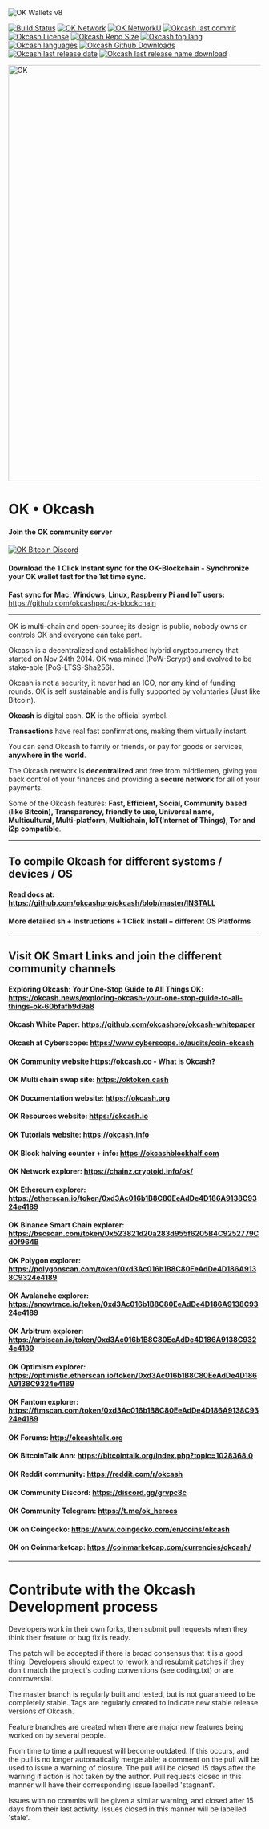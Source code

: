 
<img alt="OK Wallets v8" src="https://i.imgur.com/UZY6MAz.png">

[![Build Status](https://img.shields.io/badge/build-success-gre.svg?style=flat-square)](https://github.com/okcashpro/okcash) [![OK Network](https://img.shields.io/badge/network%20status-stable-brightgreen.svg?style=flat-square)](http://explorer.okcash.co) [![OK NetworkU](https://img.shields.io/badge/network%20uptime-100%25-gre.svg?style=flat-square)](http://explorer.okcash.co) [![Okcash last commit](https://img.shields.io/github/last-commit/okcashpro/okcash?style=flat-square)](https://github.com/okcashpro/okcash) [![Okcash License](https://img.shields.io/github/license/okcashpro/okcash?color=green&style=flat-square)](https://github.com/okcashpro/okcash/blob/master/COPYING) [![Okcash Repo Size](https://img.shields.io/github/repo-size/okcashpro/okcash?style=flat-square)](https://github.com/okcashpro/okcash) [![Okcash top lang](https://img.shields.io/github/languages/top/okcashpro/okcash?style=flat-square)](https://github.com/okcashpro/okcash) [![Okcash languages](https://img.shields.io/github/languages/count/okcashpro/okcash?style=flat-square)](https://github.com/okcashpro/okcash) [![Okcash Github Downloads](https://img.shields.io/github/downloads/okcashpro/okcash/total.svg?style=flat-square)](https://github.com/okcashpro/okcash) 
[![Okcash last release date](https://img.shields.io/github/release-date/okcashpro/okcash?label=latest%20release&style=flat-square)](https://github.com/okcashpro/okcash/releases/latest) [![Okcash last release name download](https://img.shields.io/github/v/release/okcashpro/okcash?label=release%20download&style=flat-square)](https://github.com/okcashpro/okcash/releases/latest)

<img src="https://i.giphy.com/fvUZcZs0GBzsDKASqs.webp" alt="OK" width="830">

# OK • Okcash

#### Join the OK community server

[![OK Bitcoin Discord](https://img.shields.io/discord/213747404745211904?label=discord&style=flat-square)](https://discord.gg/okcash)

#### Download the 1 Click Instant sync for the OK-Blockchain - Synchronize your OK wallet fast for the 1st time sync.
**Fast sync for Mac, Windows, Linux, Raspberry Pi and IoT users:** https://github.com/okcashpro/ok-blockchain

--------------------

OK is multi-chain and open-source; its design is public, nobody owns or controls OK and everyone can take part. 

Okcash is a decentralized and established hybrid cryptocurrency that started on Nov 24th 2014. OK was mined (PoW-Scrypt) and evolved to be stake-able (PoS-LTSS-Sha256). 

Okcash is not a security, it never had an ICO, nor any kind of funding rounds. OK is self sustainable and is fully supported by voluntaries (Just like Bitcoin).

**Okcash** is digital cash. **OK** is the official symbol. 

**Transactions** have real fast confirmations, making them virtually instant. 

You can send Okcash to family or friends, or pay for goods or services, **anywhere in the world**.

The Okcash network is **decentralized** and free from middlemen, giving you back control of your finances and providing a **secure network** for all of your payments. 

Some of the Okcash features: **Fast, Efficient, Social, Community based (like Bitcoin), Transparency, friendly to use, Universal name, Multicultural, Multi-platform, Multichain, IoT(Internet of Things), Tor and i2p compatible**.

--------------------

## To compile Okcash for different systems / devices / OS

#### Read docs at: https://github.com/okcashpro/okcash/blob/master/INSTALL

#### More detailed sh + Instructions + 1 Click Install + different OS Platforms
--------------------

## Visit OK Smart Links and join the different community channels

#### Exploring Okcash: Your One-Stop Guide to All Things OK: https://okcash.news/exploring-okcash-your-one-stop-guide-to-all-things-ok-60bfafb9d9a8

#### Okcash White Paper: https://github.com/okcashpro/okcash-whitepaper

#### Okcash at Cyberscope: https://www.cyberscope.io/audits/coin-okcash

#### OK Community website  https://okcash.co - What is Okcash?

#### OK Multi chain swap site: https://oktoken.cash

#### OK Documentation website:  https://okcash.org

#### OK Resources website:  https://okcash.io

#### OK Tutorials website:  https://okcash.info

#### OK Block halving counter + info:  https://okcashblockhalf.com

#### OK Network explorer:  https://chainz.cryptoid.info/ok/

#### OK Ethereum explorer:  https://etherscan.io/token/0xd3Ac016b1B8C80EeAdDe4D186A9138C9324e4189

#### OK Binance Smart Chain explorer:  https://bscscan.com/token/0x523821d20a283d955f6205B4C9252779Cd0f964B

#### OK Polygon explorer:  https://polygonscan.com/token/0xd3Ac016b1B8C80EeAdDe4D186A9138C9324e4189

#### OK Avalanche explorer:  https://snowtrace.io/token/0xd3Ac016b1B8C80EeAdDe4D186A9138C9324e4189

#### OK Arbitrum explorer:  https://arbiscan.io/token/0xd3Ac016b1B8C80EeAdDe4D186A9138C9324e4189

#### OK Optimism explorer:  https://optimistic.etherscan.io/token/0xd3Ac016b1B8C80EeAdDe4D186A9138C9324e4189

#### OK Fantom explorer:  https://ftmscan.com/token/0xd3Ac016b1B8C80EeAdDe4D186A9138C9324e4189

#### OK Forums:  http://okcashtalk.org

#### OK BitcoinTalk Ann: https://bitcointalk.org/index.php?topic=1028368.0

#### OK Reddit community: https://reddit.com/r/okcash

#### OK Community Discord: https://discord.gg/grvpc8c

#### OK Community Telegram: https://t.me/ok_heroes

#### OK on Coingecko: https://www.coingecko.com/en/coins/okcash

#### OK on Coinmarketcap: https://coinmarketcap.com/currencies/okcash/

-------------------

# Contribute with the Okcash Development process

Developers work in their own forks, then submit pull requests when
they think their feature or bug fix is ready.

The patch will be accepted if there is broad consensus that it is a
good thing.  Developers should expect to rework and resubmit patches
if they don't match the project's coding conventions (see coding.txt)
or are controversial.

The master branch is regularly built and tested, but is not guaranteed
to be completely stable. Tags are regularly created to indicate new
stable release versions of Okcash.

Feature branches are created when there are major new features being
worked on by several people.

From time to time a pull request will become outdated. If this occurs, and
the pull is no longer automatically merge able; a comment on the pull will
be used to issue a warning of closure. The pull will be closed 15 days
after the warning if action is not taken by the author. Pull requests closed
in this manner will have their corresponding issue labelled 'stagnant'.

Issues with no commits will be given a similar warning, and closed after
15 days from their last activity. Issues closed in this manner will be 
labelled 'stale'.


